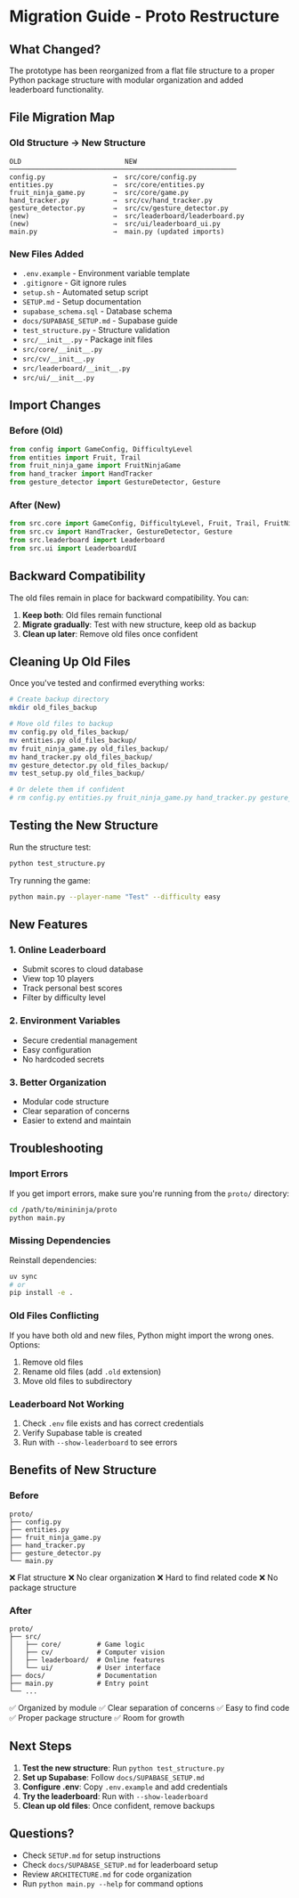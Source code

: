 # Migration Guide - Proto Restructure

## What Changed?

The prototype has been reorganized from a flat file structure to a proper Python package structure with modular organization and added leaderboard functionality.

## File Migration Map

### Old Structure → New Structure

```
OLD                          NEW
─────────────────────────────────────────────────────────
config.py                 →  src/core/config.py
entities.py               →  src/core/entities.py
fruit_ninja_game.py       →  src/core/game.py
hand_tracker.py           →  src/cv/hand_tracker.py
gesture_detector.py       →  src/cv/gesture_detector.py
(new)                     →  src/leaderboard/leaderboard.py
(new)                     →  src/ui/leaderboard_ui.py
main.py                   →  main.py (updated imports)
```

### New Files Added

- `.env.example` - Environment variable template
- `.gitignore` - Git ignore rules
- `setup.sh` - Automated setup script
- `SETUP.md` - Setup documentation
- `supabase_schema.sql` - Database schema
- `docs/SUPABASE_SETUP.md` - Supabase guide
- `test_structure.py` - Structure validation
- `src/__init__.py` - Package init files
- `src/core/__init__.py`
- `src/cv/__init__.py`
- `src/leaderboard/__init__.py`
- `src/ui/__init__.py`

## Import Changes

### Before (Old)

```python
from config import GameConfig, DifficultyLevel
from entities import Fruit, Trail
from fruit_ninja_game import FruitNinjaGame
from hand_tracker import HandTracker
from gesture_detector import GestureDetector, Gesture
```

### After (New)

```python
from src.core import GameConfig, DifficultyLevel, Fruit, Trail, FruitNinjaGame
from src.cv import HandTracker, GestureDetector, Gesture
from src.leaderboard import Leaderboard
from src.ui import LeaderboardUI
```

## Backward Compatibility

The old files remain in place for backward compatibility. You can:

1. **Keep both**: Old files remain functional
2. **Migrate gradually**: Test with new structure, keep old as backup
3. **Clean up later**: Remove old files once confident

## Cleaning Up Old Files

Once you've tested and confirmed everything works:

```bash
# Create backup directory
mkdir old_files_backup

# Move old files to backup
mv config.py old_files_backup/
mv entities.py old_files_backup/
mv fruit_ninja_game.py old_files_backup/
mv hand_tracker.py old_files_backup/
mv gesture_detector.py old_files_backup/
mv test_setup.py old_files_backup/

# Or delete them if confident
# rm config.py entities.py fruit_ninja_game.py hand_tracker.py gesture_detector.py test_setup.py
```

## Testing the New Structure

Run the structure test:

```bash
python test_structure.py
```

Try running the game:

```bash
python main.py --player-name "Test" --difficulty easy
```

## New Features

### 1. Online Leaderboard

- Submit scores to cloud database
- View top 10 players
- Track personal best scores
- Filter by difficulty level

### 2. Environment Variables

- Secure credential management
- Easy configuration
- No hardcoded secrets

### 3. Better Organization

- Modular code structure
- Clear separation of concerns
- Easier to extend and maintain

## Troubleshooting

### Import Errors

If you get import errors, make sure you're running from the `proto/` directory:

```bash
cd /path/to/minininja/proto
python main.py
```

### Missing Dependencies

Reinstall dependencies:

```bash
uv sync
# or
pip install -e .
```

### Old Files Conflicting

If you have both old and new files, Python might import the wrong ones. Options:

1. Remove old files
2. Rename old files (add `.old` extension)
3. Move old files to subdirectory

### Leaderboard Not Working

1. Check `.env` file exists and has correct credentials
2. Verify Supabase table is created
3. Run with `--show-leaderboard` to see errors

## Benefits of New Structure

### Before

```
proto/
├── config.py
├── entities.py
├── fruit_ninja_game.py
├── hand_tracker.py
├── gesture_detector.py
└── main.py
```

❌ Flat structure
❌ No clear organization
❌ Hard to find related code
❌ No package structure

### After

```
proto/
├── src/
│   ├── core/         # Game logic
│   ├── cv/           # Computer vision
│   ├── leaderboard/  # Online features
│   └── ui/           # User interface
├── docs/             # Documentation
├── main.py           # Entry point
└── ...
```

✅ Organized by module
✅ Clear separation of concerns
✅ Easy to find code
✅ Proper package structure
✅ Room for growth

## Next Steps

1. **Test the new structure**: Run `python test_structure.py`
2. **Set up Supabase**: Follow `docs/SUPABASE_SETUP.md`
3. **Configure .env**: Copy `.env.example` and add credentials
4. **Try the leaderboard**: Run with `--show-leaderboard`
5. **Clean up old files**: Once confident, remove backups

## Questions?

- Check `SETUP.md` for setup instructions
- Check `docs/SUPABASE_SETUP.md` for leaderboard setup
- Review `ARCHITECTURE.md` for code organization
- Run `python main.py --help` for command options
